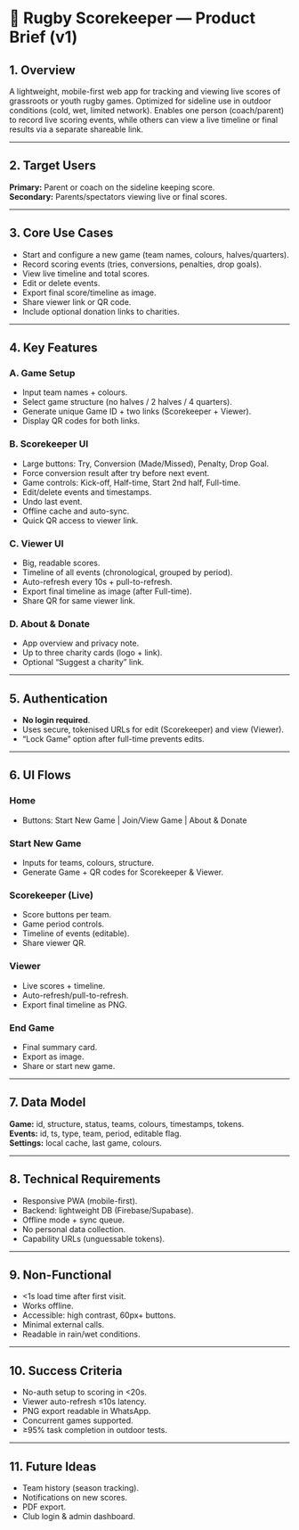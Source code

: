 # 🏉 Rugby Scorekeeper — Product Brief (v1)

## 1. Overview
A lightweight, mobile-first web app for tracking and viewing live scores of grassroots or youth rugby games. Optimized for sideline use in outdoor conditions (cold, wet, limited network). Enables one person (coach/parent) to record live scoring events, while others can view a live timeline or final results via a separate shareable link.

---

## 2. Target Users
**Primary:** Parent or coach on the sideline keeping score.  
**Secondary:** Parents/spectators viewing live or final scores.

---

## 3. Core Use Cases
- Start and configure a new game (team names, colours, halves/quarters).  
- Record scoring events (tries, conversions, penalties, drop goals).  
- View live timeline and total scores.  
- Edit or delete events.  
- Export final score/timeline as image.  
- Share viewer link or QR code.  
- Include optional donation links to charities.

---

## 4. Key Features

### A. Game Setup
- Input team names + colours.
- Select game structure (no halves / 2 halves / 4 quarters).
- Generate unique Game ID + two links (Scorekeeper + Viewer).
- Display QR codes for both links.

### B. Scorekeeper UI
- Large buttons: Try, Conversion (Made/Missed), Penalty, Drop Goal.
- Force conversion result after try before next event.
- Game controls: Kick-off, Half-time, Start 2nd half, Full-time.
- Edit/delete events and timestamps.
- Undo last event.
- Offline cache and auto-sync.
- Quick QR access to viewer link.

### C. Viewer UI
- Big, readable scores.
- Timeline of all events (chronological, grouped by period).
- Auto-refresh every 10s + pull-to-refresh.
- Export final timeline as image (after Full-time).
- Share QR for same viewer link.

### D. About & Donate
- App overview and privacy note.
- Up to three charity cards (logo + link).
- Optional “Suggest a charity” link.

---

## 5. Authentication
- **No login required**.  
- Uses secure, tokenised URLs for edit (Scorekeeper) and view (Viewer).  
- “Lock Game” option after full-time prevents edits.

---

## 6. UI Flows

### Home
- Buttons: Start New Game | Join/View Game | About & Donate

### Start New Game
- Inputs for teams, colours, structure.
- Generate Game + QR codes for Scorekeeper & Viewer.

### Scorekeeper (Live)
- Score buttons per team.
- Game period controls.
- Timeline of events (editable).
- Share viewer QR.

### Viewer
- Live scores + timeline.
- Auto-refresh/pull-to-refresh.
- Export final timeline as PNG.

### End Game
- Final summary card.
- Export as image.
- Share or start new game.

---

## 7. Data Model
**Game:** id, structure, status, teams, colours, timestamps, tokens.  
**Events:** id, ts, type, team, period, editable flag.  
**Settings:** local cache, last game, colours.

---

## 8. Technical Requirements
- Responsive PWA (mobile-first).  
- Backend: lightweight DB (Firebase/Supabase).  
- Offline mode + sync queue.  
- No personal data collection.  
- Capability URLs (unguessable tokens).

---

## 9. Non-Functional
- <1s load time after first visit.  
- Works offline.  
- Accessible: high contrast, 60px+ buttons.  
- Minimal external calls.  
- Readable in rain/wet conditions.

---

## 10. Success Criteria
- No-auth setup to scoring in <20s.  
- Viewer auto-refresh ≤10s latency.  
- PNG export readable in WhatsApp.  
- Concurrent games supported.  
- ≥95% task completion in outdoor tests.

---

## 11. Future Ideas
- Team history (season tracking).  
- Notifications on new scores.  
- PDF export.  
- Club login & admin dashboard.
